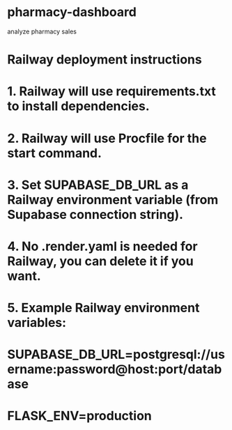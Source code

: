 # pharmacy-dashboard
analyze pharmacy sales

# Railway deployment instructions
# 1. Railway will use requirements.txt to install dependencies.
# 2. Railway will use Procfile for the start command.
# 3. Set SUPABASE_DB_URL as a Railway environment variable (from Supabase connection string).
# 4. No .render.yaml is needed for Railway, you can delete it if you want.
# 5. Example Railway environment variables:
#    SUPABASE_DB_URL=postgresql://username:password@host:port/database
#    FLASK_ENV=production
